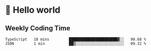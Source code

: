 # 🍻 Hello world

## Weekly Coding Time
<!--START_SECTION:waka-->

```text
TypeScript   18 mins         ██████████████████████▓░░   90.68 %
JSON         1 min           ██▒░░░░░░░░░░░░░░░░░░░░░░   09.32 %
```

<!--END_SECTION:waka-->
